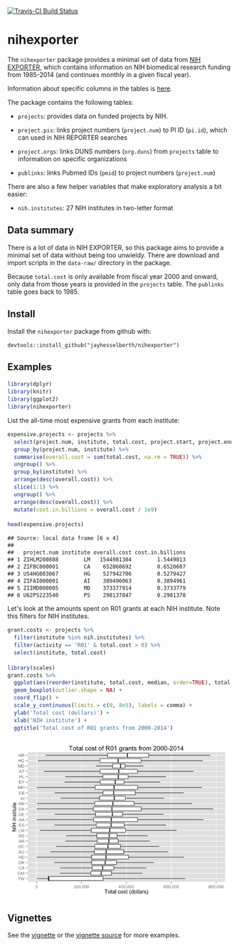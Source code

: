 [![Travis-CI Build Status](https://travis-ci.org/jayhesselberth/nihexporter.png?branch=master)](https://travis-ci.org/jayhesselberth/nihexporter)

nihexporter
===========

The `nihexporter` package provides a minimal set of data from [NIH EXPORTER](http://exporter.nih.gov/default.aspx), which contains information on NIH biomedical research funding from 1985-2014 (and continues monthly in a given fiscal year).

Information about specific columns in the tables is [here](http://exporter.nih.gov/about.aspx).

The package contains the following tables:

-   `projects`: provides data on funded projects by NIH.

-   `project.pis`: links project numbers (`project.num`) to PI ID (`pi.id`), which can used in NIH REPORTER searches

-   `project.orgs`: links DUNS numbers (`org.duns`) from `projects` table to information on specific organizations

-   `publinks`: links Pubmed IDs (`pmid`) to project numbers (`project.num`)

There are also a few helper variables that make exploratory analysis a bit easier:

-   `nih.institutes`: 27 NIH institutes in two-letter format

Data summary
------------

There is a lot of data in NIH EXPORTER, so this package aims to provide a minimal set of data without being too unwieldy. There are download and import scripts in the `data-raw/` directory in the package.

Because `total.cost` is only available from fiscal year 2000 and onward, only data from those years is provided in the `projects` table. The `publinks` table goes back to 1985.

Install
-------

Install the `nihexporter` package from github with:

    devtools::install_github("jayhesselberth/nihexporter")

Examples
--------

``` r
library(dplyr)
library(knitr)
library(ggplot2)
library(nihexporter)
```

List the all-time most expensive grants from each institute:

``` r
expensive.projects <- projects %>%
  select(project.num, institute, total.cost, project.start, project.end) %>%
  group_by(project.num, institute) %>%
  summarise(overall.cost = sum(total.cost, na.rm = TRUE)) %>%
  ungroup() %>%
  group_by(institute) %>%
  arrange(desc(overall.cost)) %>%
  slice(1:1) %>%
  ungroup() %>%
  arrange(desc(overall.cost)) %>%
  mutate(cost.in.billions = overall.cost / 1e9)

head(expensive.projects)
```

    ## Source: local data frame [6 x 4]
    ## 
    ##   project.num institute overall.cost cost.in.billions
    ## 1 ZIHLM200888        LM   1544981304        1.5449813
    ## 2 ZIFBC000001        CA    652060692        0.6520607
    ## 3 U54HG003067        HG    527942706        0.5279427
    ## 4 ZIFAI000001        AI    389496063        0.3894961
    ## 5 ZIIMD000005        MD    373377914        0.3733779
    ## 6 U62PS223540        PS    298137847        0.2981378

Let's look at the amounts spent on R01 grants at each NIH institute. Note this filters for NIH institutes.

``` r
grant.costs <- projects %>% 
  filter(institute %in% nih.institutes) %>%
  filter(activity == 'R01' & total.cost > 0) %>%
  select(institute, total.cost)

library(scales)
grant.costs %>%
  ggplot(aes(reorder(institute, total.cost, median, order=TRUE), total.cost)) +
  geom_boxplot(outlier.shape = NA) +
  coord_flip() +
  scale_y_continuous(limits = c(0, 8e5), labels = comma) +
  ylab('Total cost (dollars)') +
  xlab('NIH institute') + 
  ggtitle('Total cost of R01 grants from 2000-2014')
```

![](README_files/figure-markdown_github/grant.costs-1.png)

Vignettes
---------

See the [vignette](http://rpubs.com/jayhesselberth/nihexporter-vignette) or the [vignette source](vignettes/nihexporter.Rmd) for more examples.
